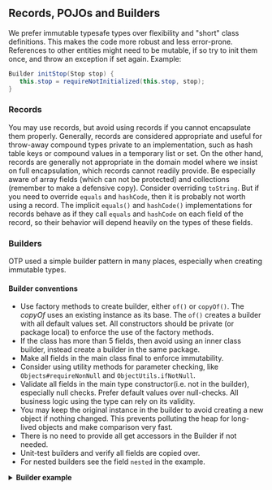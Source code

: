 ## Records, POJOs and Builders

We prefer immutable typesafe types over flexibility and "short" class definitions. This makes
the code more robust and less error-prone. References to other entities might need to be mutable,
if so try to init them once, and throw an exception if set again. Example:

```java
Builder initStop(Stop stop) {
   this.stop = requireNotInitialized(this.stop, stop);
}
```


### Records

You may use records, but avoid using records if you cannot encapsulate them properly. Generally, records are considered appropriate and useful for throw-away compound types private to an implementation, such as hash table keys or compound values in a temporary list or set. On the other hand, records are generally not appropriate in the domain model where we insist on full encapsulation, which records cannot readily provide. Be especially
aware of array fields (which can not be protected) and collections (remember to make a defensive copy). Consider overriding `toString`. But if you need to override `equals` and `hashCode`, then it is probably not worth using a record. The implicit `equals()` and `hashCode()` implementations for records behave as if they call `equals` and `hashCode` on each field of the record, so their behavior will depend heavily on the types of these fields.

### Builders

OTP used a simple builder pattern in many places, especially when creating immutable types.

#### Builder conventions
- Use factory methods to create builder, either `of()` or `copyOf()`. The _copyOf_ uses an existing
  instance as its base. The `of()` creates a builder with all default values set. All constructors
  should be private (or package local) to enforce the use of the factory methods.
- If the class has more than 5 fields, then avoid using an inner class builder, instead create a 
  builder in the same package.
- Make all fields in the main class final to enforce immutability.
- Consider using utility methods for parameter checking, like `Objects#requireNonNull` and
  `ObjectUtils.ifNotNull`.
- Validate all fields in the main type constructor(i.e. not in the builder), especially null checks.
  Prefer default values over null-checks. All business logic using the type can rely on its validity.
- You may keep the original instance in the builder to avoid creating a new object if nothing
  changed. This prevents polluting the heap for long-lived objects and make comparison very fast.
- There is no need to provide all get accessors in the Builder if not needed.
- Unit-test builders and verify all fields are copied over.
- For nested builders see the field `nested` in the example.

<details>
    <summary><b>Builder example</b></summary>

```Java
/**
 * THIS CLASS IS IMMUTABLE AND THREAD-SAFE
 */
public class A {
  public static final A DEFAULT = new A();
  private final List<String> names;
  private final int age;
  private final B nested;

  private A() {
    this.names = List.of("default");
    this.age = 7;
    this.nested = B.of();
  }

  private A(Builder builder) {
    this.names = List.copyOf(builder.names);
    this.age = builder.age;
    this.nested = builder.nested();

    if(age < 0 || age > 150) {
      throw new IllegalArgumentException("Age is out of range[0..150]: " + age);
    }
  }

  public static A.Builder of() { return DEFAULT.copyOf(); }
  public A.Builder copyOf() { return new Builder(this); }

  public List<String> listNames() { return names; }
  public int age()                { return age; }

  public boolean equals(Object other) { ... }
  public int hashCode()               { ... }
  public String toString()            { return ToStringBuilder.of(A.class)...; }

  public static class Builder {
    private final A original;
    private final List<String> names;
    private int age;
    private B.Builder nested = null;

    public Builder(A original) {
      this.original = original;
      this.names = new ArrayList<>(original.names);
      this.age = original.age;
    }

    public Builder withName(String name) { this.names.add(name); return this; }
    
    public int age()                     { return age; }
    public Builder withAge(int age)      { this.age = age; return this; }
    
    private B nested() { return nested==null ? original.nested() : nested.build(); } 
    public Builder withB(Consumer<B.Builder> body) {
      if(nested == null) { nested = original.nested.copyOf(); } 
      body.accept(nested);
      return this;
    }
    public A build() {
      A value = new A(this);
      return original.equals(value) ? original : value;
    }
  }
}
```

</details>
